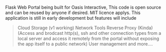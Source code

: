 Flask Web Portal being built for Oasis Interactive, This code is open source and can be reused by anyone if desired. MIT licence applys. This application is still in early development but features will include


> Cloud Storage (v1 working)
> Network Tools
> Reverse Proxy (Kinda) (Access and brodcast http(s), ssh and other connection types from a local server and access it remotely from the portal without exposing the app itself to a public network)
> User management 
> and more....
